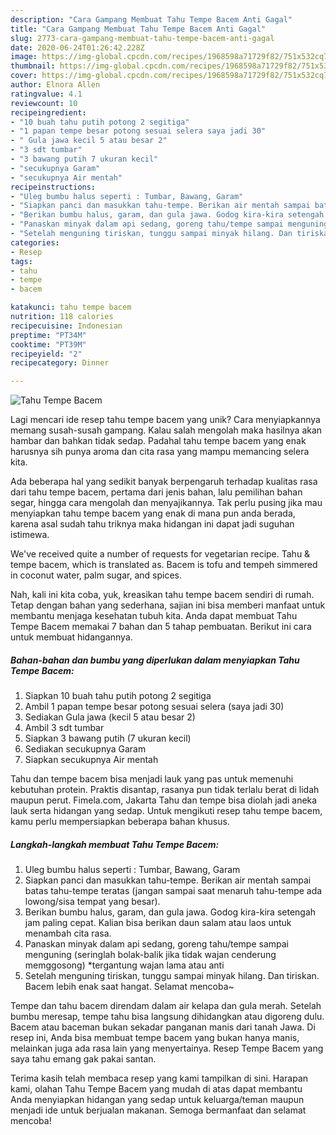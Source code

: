 ```yaml
---
description: "Cara Gampang Membuat Tahu Tempe Bacem Anti Gagal"
title: "Cara Gampang Membuat Tahu Tempe Bacem Anti Gagal"
slug: 2773-cara-gampang-membuat-tahu-tempe-bacem-anti-gagal
date: 2020-06-24T01:26:42.228Z
image: https://img-global.cpcdn.com/recipes/1968598a71729f82/751x532cq70/tahu-tempe-bacem-foto-resep-utama.jpg
thumbnail: https://img-global.cpcdn.com/recipes/1968598a71729f82/751x532cq70/tahu-tempe-bacem-foto-resep-utama.jpg
cover: https://img-global.cpcdn.com/recipes/1968598a71729f82/751x532cq70/tahu-tempe-bacem-foto-resep-utama.jpg
author: Elnora Allen
ratingvalue: 4.1
reviewcount: 10
recipeingredient:
- "10 buah tahu putih potong 2 segitiga"
- "1 papan tempe besar potong sesuai selera saya jadi 30"
- " Gula jawa kecil 5 atau besar 2"
- "3 sdt tumbar"
- "3 bawang putih 7 ukuran kecil"
- "secukupnya Garam"
- "secukupnya Air mentah"
recipeinstructions:
- "Uleg bumbu halus seperti : Tumbar, Bawang, Garam"
- "Siapkan panci dan masukkan tahu-tempe. Berikan air mentah sampai batas tahu-tempe teratas (jangan sampai saat menaruh tahu-tempe ada lowong/sisa tempat yang besar)."
- "Berikan bumbu halus, garam, dan gula jawa. Godog kira-kira setengah jam paling cepat. Kalian bisa berikan daun salam atau laos untuk menambah cita rasa."
- "Panaskan minyak dalam api sedang, goreng tahu/tempe sampai menguning (seringlah bolak-balik jika tidak wajan cenderung memggosong) *tergantung wajan lama atau anti"
- "Setelah menguning tiriskan, tunggu sampai minyak hilang. Dan tiriskan. Bacem lebih enak saat hangat. Selamat mencoba~"
categories:
- Resep
tags:
- tahu
- tempe
- bacem

katakunci: tahu tempe bacem 
nutrition: 118 calories
recipecuisine: Indonesian
preptime: "PT34M"
cooktime: "PT39M"
recipeyield: "2"
recipecategory: Dinner

---
```



![Tahu Tempe Bacem](https://img-global.cpcdn.com/recipes/1968598a71729f82/751x532cq70/tahu-tempe-bacem-foto-resep-utama.jpg)

Lagi mencari ide resep tahu tempe bacem yang unik? Cara menyiapkannya memang susah-susah gampang. Kalau salah mengolah maka hasilnya akan hambar dan bahkan tidak sedap. Padahal tahu tempe bacem yang enak harusnya sih punya aroma dan cita rasa yang mampu memancing selera kita.

Ada beberapa hal yang sedikit banyak berpengaruh terhadap kualitas rasa dari tahu tempe bacem, pertama dari jenis bahan, lalu pemilihan bahan segar, hingga cara mengolah dan menyajikannya. Tak perlu pusing jika mau menyiapkan tahu tempe bacem yang enak di mana pun anda berada, karena asal sudah tahu triknya maka hidangan ini dapat jadi suguhan istimewa.

We&#39;ve received quite a number of requests for vegetarian recipe. Tahu &amp; tempe bacem, which is translated as. Bacem is tofu and tempeh simmered in coconut water, palm sugar, and spices.


Nah, kali ini kita coba, yuk, kreasikan tahu tempe bacem sendiri di rumah. Tetap dengan bahan yang sederhana, sajian ini bisa memberi manfaat untuk membantu menjaga kesehatan tubuh kita. Anda dapat membuat Tahu Tempe Bacem memakai 7 bahan dan 5 tahap pembuatan. Berikut ini cara untuk membuat hidangannya.

<!--inarticleads1-->

##### Bahan-bahan dan bumbu yang diperlukan dalam menyiapkan Tahu Tempe Bacem:

1. Siapkan 10 buah tahu putih potong 2 segitiga
1. Ambil 1 papan tempe besar potong sesuai selera (saya jadi 30)
1. Sediakan  Gula jawa (kecil 5 atau besar 2)
1. Ambil 3 sdt tumbar
1. Siapkan 3 bawang putih (7 ukuran kecil)
1. Sediakan secukupnya Garam
1. Siapkan secukupnya Air mentah


Tahu dan tempe bacem bisa menjadi lauk yang pas untuk memenuhi kebutuhan protein. Praktis disantap, rasanya pun tidak terlalu berat di lidah maupun perut. Fimela.com, Jakarta Tahu dan tempe bisa diolah jadi aneka lauk serta hidangan yang sedap. Untuk mengikuti resep tahu tempe bacem, kamu perlu mempersiapkan beberapa bahan khusus. 

<!--inarticleads2-->

##### Langkah-langkah membuat Tahu Tempe Bacem:

1. Uleg bumbu halus seperti : Tumbar, Bawang, Garam
1. Siapkan panci dan masukkan tahu-tempe. Berikan air mentah sampai batas tahu-tempe teratas (jangan sampai saat menaruh tahu-tempe ada lowong/sisa tempat yang besar).
1. Berikan bumbu halus, garam, dan gula jawa. Godog kira-kira setengah jam paling cepat. Kalian bisa berikan daun salam atau laos untuk menambah cita rasa.
1. Panaskan minyak dalam api sedang, goreng tahu/tempe sampai menguning (seringlah bolak-balik jika tidak wajan cenderung memggosong) *tergantung wajan lama atau anti
1. Setelah menguning tiriskan, tunggu sampai minyak hilang. Dan tiriskan. Bacem lebih enak saat hangat. Selamat mencoba~


Tempe dan tahu bacem direndam dalam air kelapa dan gula merah. Setelah bumbu meresap, tempe tahu bisa langsung dihidangkan atau digoreng dulu. Bacem atau baceman bukan sekadar panganan manis dari tanah Jawa. Di resep ini, Anda bisa membuat tempe bacem yang bukan hanya manis, melainkan juga ada rasa lain yang menyertainya. Resep Tempe Bacem yang saya tahu emang gak pakai santan. 

Terima kasih telah membaca resep yang kami tampilkan di sini. Harapan kami, olahan Tahu Tempe Bacem yang mudah di atas dapat membantu Anda menyiapkan hidangan yang sedap untuk keluarga/teman maupun menjadi ide untuk berjualan makanan. Semoga bermanfaat dan selamat mencoba!
